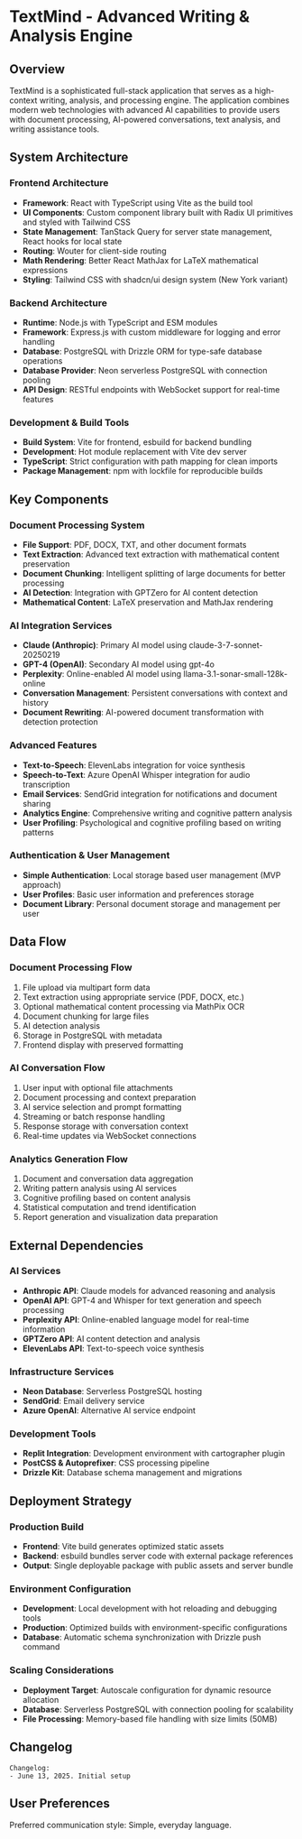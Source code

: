 # TextMind - Advanced Writing & Analysis Engine

## Overview

TextMind is a sophisticated full-stack application that serves as a high-context writing, analysis, and processing engine. The application combines modern web technologies with advanced AI capabilities to provide users with document processing, AI-powered conversations, text analysis, and writing assistance tools.

## System Architecture

### Frontend Architecture
- **Framework**: React with TypeScript using Vite as the build tool
- **UI Components**: Custom component library built with Radix UI primitives and styled with Tailwind CSS
- **State Management**: TanStack Query for server state management, React hooks for local state
- **Routing**: Wouter for client-side routing
- **Math Rendering**: Better React MathJax for LaTeX mathematical expressions
- **Styling**: Tailwind CSS with shadcn/ui design system (New York variant)

### Backend Architecture
- **Runtime**: Node.js with TypeScript and ESM modules
- **Framework**: Express.js with custom middleware for logging and error handling
- **Database**: PostgreSQL with Drizzle ORM for type-safe database operations
- **Database Provider**: Neon serverless PostgreSQL with connection pooling
- **API Design**: RESTful endpoints with WebSocket support for real-time features

### Development & Build Tools
- **Build System**: Vite for frontend, esbuild for backend bundling
- **Development**: Hot module replacement with Vite dev server
- **TypeScript**: Strict configuration with path mapping for clean imports
- **Package Management**: npm with lockfile for reproducible builds

## Key Components

### Document Processing System
- **File Support**: PDF, DOCX, TXT, and other document formats
- **Text Extraction**: Advanced text extraction with mathematical content preservation
- **Document Chunking**: Intelligent splitting of large documents for better processing
- **AI Detection**: Integration with GPTZero for AI content detection
- **Mathematical Content**: LaTeX preservation and MathJax rendering

### AI Integration Services
- **Claude (Anthropic)**: Primary AI model using claude-3-7-sonnet-20250219
- **GPT-4 (OpenAI)**: Secondary AI model using gpt-4o
- **Perplexity**: Online-enabled AI model using llama-3.1-sonar-small-128k-online
- **Conversation Management**: Persistent conversations with context and history
- **Document Rewriting**: AI-powered document transformation with detection protection

### Advanced Features
- **Text-to-Speech**: ElevenLabs integration for voice synthesis
- **Speech-to-Text**: Azure OpenAI Whisper integration for audio transcription
- **Email Services**: SendGrid integration for notifications and document sharing
- **Analytics Engine**: Comprehensive writing and cognitive pattern analysis
- **User Profiling**: Psychological and cognitive profiling based on writing patterns

### Authentication & User Management
- **Simple Authentication**: Local storage based user management (MVP approach)
- **User Profiles**: Basic user information and preferences storage
- **Document Library**: Personal document storage and management per user

## Data Flow

### Document Processing Flow
1. File upload via multipart form data
2. Text extraction using appropriate service (PDF, DOCX, etc.)
3. Optional mathematical content processing via MathPix OCR
4. Document chunking for large files
5. AI detection analysis
6. Storage in PostgreSQL with metadata
7. Frontend display with preserved formatting

### AI Conversation Flow
1. User input with optional file attachments
2. Document processing and context preparation
3. AI service selection and prompt formatting
4. Streaming or batch response handling
5. Response storage with conversation context
6. Real-time updates via WebSocket connections

### Analytics Generation Flow
1. Document and conversation data aggregation
2. Writing pattern analysis using AI services
3. Cognitive profiling based on content analysis
4. Statistical computation and trend identification
5. Report generation and visualization data preparation

## External Dependencies

### AI Services
- **Anthropic API**: Claude models for advanced reasoning and analysis
- **OpenAI API**: GPT-4 and Whisper for text generation and speech processing
- **Perplexity API**: Online-enabled language model for real-time information
- **GPTZero API**: AI content detection and analysis
- **ElevenLabs API**: Text-to-speech voice synthesis

### Infrastructure Services
- **Neon Database**: Serverless PostgreSQL hosting
- **SendGrid**: Email delivery service
- **Azure OpenAI**: Alternative AI service endpoint

### Development Tools
- **Replit Integration**: Development environment with cartographer plugin
- **PostCSS & Autoprefixer**: CSS processing pipeline
- **Drizzle Kit**: Database schema management and migrations

## Deployment Strategy

### Production Build
- **Frontend**: Vite build generates optimized static assets
- **Backend**: esbuild bundles server code with external package references
- **Output**: Single deployable package with public assets and server bundle

### Environment Configuration
- **Development**: Local development with hot reloading and debugging tools
- **Production**: Optimized builds with environment-specific configurations
- **Database**: Automatic schema synchronization with Drizzle push command

### Scaling Considerations
- **Deployment Target**: Autoscale configuration for dynamic resource allocation
- **Database**: Serverless PostgreSQL with connection pooling for scalability
- **File Processing**: Memory-based file handling with size limits (50MB)

## Changelog

```
Changelog:
- June 13, 2025. Initial setup
```

## User Preferences

Preferred communication style: Simple, everyday language.